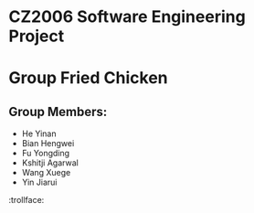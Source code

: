 # CZ2006 Software Engineering Project
# Group Fried Chicken

## Group Members:
 - He Yinan
 - Bian Hengwei
 - Fu Yongding
 - Kshitji Agarwal
 - Wang Xuege
 - Yin Jiarui

:trollface: